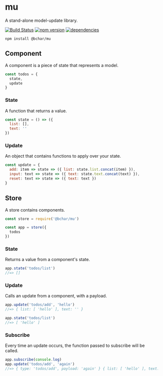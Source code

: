 # mu

A stand-alone model-update library.

[![Build Status](https://travis-ci.org/abstract-tools/mu.svg?branch=master)](https://travis-ci.org/abstract-tools/mu)
[![npm version](https://badge.fury.io/js/%40bchar%2Fmu.svg)](https://badge.fury.io/js/%40bchar%2Fmu)
[![dependencies](https://david-dm.org/abstract-tools/mu.svg)](https://david-dm.org/abstract-tools/mu)

`npm install @bchar/mu`

## Component

A component is a piece of state that represents a model.

```javascript
const todos = {
  state,
  update
}
```

### State

A function that returns a value.

```javascript
const state = () => ({
  list: [],
  text: ''
})
```

### Update

An object that contains functions to apply over your state.

```javascript
const update = {
  add: item => state => ({ list: state.list.concat(item) }),
  input: text => state => ({ text: state.text.concat(text) }),
  reset: text => state => ({ text: text })
}
```

## Store

A store contains components.

```javascript
const store = require('@bchar/mu')

const app = store({
  todos
})
```

### State

Returns a value from a component's state.

```javascript
app.state('todos/list')
//=> []
```

### Update

Calls an update from a component, with a payload.

```javascript
app.update('todos/add', 'hello')
//=> { list: [ 'hello' ], text: '' }

app.state('todos/list')
//=> [ 'hello' ]
```

### Subscribe

Every time an update occurs, the function passed to subscribe will be called.

```javascript
app.subscribe(console.log)
app.update('todos/add', 'again')
//=> { type: 'todos/add', payload: 'again' } { list: [ 'hello' ], text: '' } { list: [ 'hello', 'again' ] }
```
